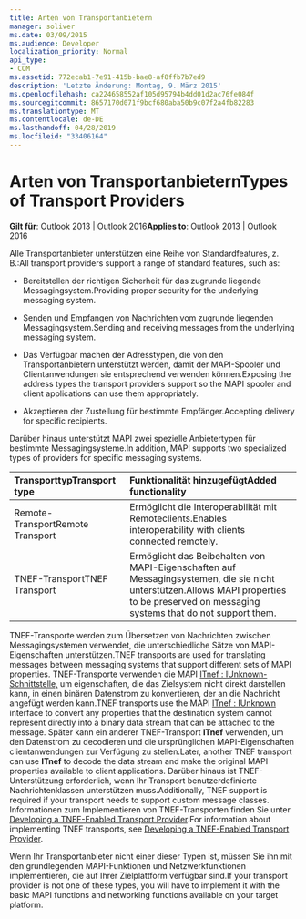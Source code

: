 ```yaml
---
title: Arten von Transportanbietern
manager: soliver
ms.date: 03/09/2015
ms.audience: Developer
localization_priority: Normal
api_type:
- COM
ms.assetid: 772ecab1-7e91-415b-bae8-af8ffb7b7ed9
description: 'Letzte Änderung: Montag, 9. März 2015'
ms.openlocfilehash: ca224658552af105d95794b4dd01d2ac76fe084f
ms.sourcegitcommit: 8657170d071f9bcf680aba50b9c07f2a4fb82283
ms.translationtype: MT
ms.contentlocale: de-DE
ms.lasthandoff: 04/28/2019
ms.locfileid: "33406164"
---
```

# <a name="types-of-transport-providers"></a><span data-ttu-id="c74de-103">Arten von Transportanbietern</span><span class="sxs-lookup"><span data-stu-id="c74de-103">Types of Transport Providers</span></span>

  
  
<span data-ttu-id="c74de-104">**Gilt für**: Outlook 2013 | Outlook 2016</span><span class="sxs-lookup"><span data-stu-id="c74de-104">**Applies to**: Outlook 2013 | Outlook 2016</span></span> 
  
<span data-ttu-id="c74de-105">Alle Transportanbieter unterstützen eine Reihe von Standardfeatures, z. B.:</span><span class="sxs-lookup"><span data-stu-id="c74de-105">All transport providers support a range of standard features, such as:</span></span>
  
- <span data-ttu-id="c74de-106">Bereitstellen der richtigen Sicherheit für das zugrunde liegende Messagingsystem.</span><span class="sxs-lookup"><span data-stu-id="c74de-106">Providing proper security for the underlying messaging system.</span></span>
    
- <span data-ttu-id="c74de-107">Senden und Empfangen von Nachrichten vom zugrunde liegenden Messagingsystem.</span><span class="sxs-lookup"><span data-stu-id="c74de-107">Sending and receiving messages from the underlying messaging system.</span></span>
    
- <span data-ttu-id="c74de-108">Das Verfügbar machen der Adresstypen, die von den Transportanbietern unterstützt werden, damit der MAPI-Spooler und Clientanwendungen sie entsprechend verwenden können.</span><span class="sxs-lookup"><span data-stu-id="c74de-108">Exposing the address types the transport providers support so the MAPI spooler and client applications can use them appropriately.</span></span>
    
- <span data-ttu-id="c74de-109">Akzeptieren der Zustellung für bestimmte Empfänger.</span><span class="sxs-lookup"><span data-stu-id="c74de-109">Accepting delivery for specific recipients.</span></span>
    
<span data-ttu-id="c74de-110">Darüber hinaus unterstützt MAPI zwei spezielle Anbietertypen für bestimmte Messagingsysteme.</span><span class="sxs-lookup"><span data-stu-id="c74de-110">In addition, MAPI supports two specialized types of providers for specific messaging systems.</span></span>
  
|<span data-ttu-id="c74de-111">**Transporttyp**</span><span class="sxs-lookup"><span data-stu-id="c74de-111">**Transport type**</span></span>|<span data-ttu-id="c74de-112">**Funktionalität hinzugefügt**</span><span class="sxs-lookup"><span data-stu-id="c74de-112">**Added functionality**</span></span>|
|:-----|:-----|
|<span data-ttu-id="c74de-113">Remote-Transport</span><span class="sxs-lookup"><span data-stu-id="c74de-113">Remote Transport</span></span>  <br/> |<span data-ttu-id="c74de-114">Ermöglicht die Interoperabilität mit Remoteclients.</span><span class="sxs-lookup"><span data-stu-id="c74de-114">Enables interoperability with clients connected remotely.</span></span>  <br/> |
|<span data-ttu-id="c74de-115">TNEF-Transport</span><span class="sxs-lookup"><span data-stu-id="c74de-115">TNEF Transport</span></span>  <br/> |<span data-ttu-id="c74de-116">Ermöglicht das Beibehalten von MAPI-Eigenschaften auf Messagingsystemen, die sie nicht unterstützen.</span><span class="sxs-lookup"><span data-stu-id="c74de-116">Allows MAPI properties to be preserved on messaging systems that do not support them.</span></span>  <br/> |
   
<span data-ttu-id="c74de-117">TNEF-Transporte werden zum Übersetzen von Nachrichten zwischen Messagingsystemen verwendet, die unterschiedliche Sätze von MAPI-Eigenschaften unterstützen.</span><span class="sxs-lookup"><span data-stu-id="c74de-117">TNEF transports are used for translating messages between messaging systems that support different sets of MAPI properties.</span></span> <span data-ttu-id="c74de-118">TNEF-Transporte verwenden die MAPI [ITnef : IUnknown-Schnittstelle,](itnefiunknown.md) um eigenschaften, die das Zielsystem nicht direkt darstellen kann, in einen binären Datenstrom zu konvertieren, der an die Nachricht angefügt werden kann.</span><span class="sxs-lookup"><span data-stu-id="c74de-118">TNEF transports use the MAPI [ITnef : IUnknown](itnefiunknown.md) interface to convert any properties that the destination system cannot represent directly into a binary data stream that can be attached to the message.</span></span> <span data-ttu-id="c74de-119">Später kann ein anderer TNEF-Transport **ITnef** verwenden, um den Datenstrom zu decodieren und die ursprünglichen MAPI-Eigenschaften clientanwendungen zur Verfügung zu stellen.</span><span class="sxs-lookup"><span data-stu-id="c74de-119">Later, another TNEF transport can use **ITnef** to decode the data stream and make the original MAPI properties available to client applications.</span></span> <span data-ttu-id="c74de-120">Darüber hinaus ist TNEF-Unterstützung erforderlich, wenn Ihr Transport benutzerdefinierte Nachrichtenklassen unterstützen muss.</span><span class="sxs-lookup"><span data-stu-id="c74de-120">Additionally, TNEF support is required if your transport needs to support custom message classes.</span></span> <span data-ttu-id="c74de-121">Informationen zum Implementieren von TNEF-Transporten finden Sie unter [Developing a TNEF-Enabled Transport Provider](developing-a-tnef-enabled-transport-provider.md).</span><span class="sxs-lookup"><span data-stu-id="c74de-121">For information about implementing TNEF transports, see [Developing a TNEF-Enabled Transport Provider](developing-a-tnef-enabled-transport-provider.md).</span></span>
  
<span data-ttu-id="c74de-122">Wenn Ihr Transportanbieter nicht einer dieser Typen ist, müssen Sie ihn mit den grundlegenden MAPI-Funktionen und Netzwerkfunktionen implementieren, die auf Ihrer Zielplattform verfügbar sind.</span><span class="sxs-lookup"><span data-stu-id="c74de-122">If your transport provider is not one of these types, you will have to implement it with the basic MAPI functions and networking functions available on your target platform.</span></span>
  

